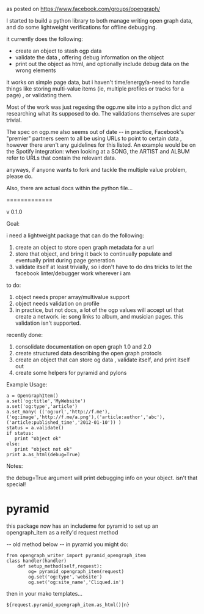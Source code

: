 as posted on https://www.facebook.com/groups/opengraph/

I started to build a python library to both manage writing open graph data, and do some lightweight verifications for offline debugging.

it currently does the following:
- create an object to stash ogp data
- validate the data , offering debug information on the object
- print out the object as html, and optionally include debug data on the wrong elements

it works on simple page data, but i haven't time/energy/a-need to handle things like storing multi-value items (ie, multiple profiles or tracks for a page) , or validating them.

Most of the work was just regexing the ogp.me site into a python dict and researching what its supposed to do. The validations themselves are super trivial.

The spec on ogp.me also seems out of date -- in practice, Facebook's "premier" partners seem to all be using URLs to point to certain data , however there aren't any guidelines for this listed. An example would be on the Spotify integration: when looking at a SONG, the ARTIST and ALBUM refer to URLs that contain the relevant data.

anyways, if anyone wants to fork and tackle the multiple value problem, please do.

Also, there are actual docs within the python file...


=============


v 0.1.0

Goal:

i need a lightweight package that can do the following:

1. create an object to store open graph metadata for a url
2. store that object, and bring it back to continually populate and eventually print during page generation
3. validate itself at least trivially, so i don't have to do dns tricks to let the facebook linter/debugger work wherever i am

to do:

1. object needs proper array/multivalue support
2. object needs validation on profile
3. in practice, but not docs, a lot of the ogp values will accept url that create a network. ie: song links to album, and musician pages.  this validation isn't supported.


recently done:

1. consolidate documentation on open graph 1.0 and 2.0
2. create structured data describing the open graph protocls
3. create an object that can store og data , validate itself, and print itself out
4. create some helpers for pyramid and pylons

Example Usage:

    a = OpenGraphItem()
    a.set('og:title','MyWebsite')
    a.set('og:type','article')
    a.set_many( (('og:url','http://f.me'),('og:image','http://f.me/a.png'),('article:author','abc'),('article:published_time','2012-01-10')) )
    status = a.validate()
    if status:
       print "object ok"
    else:
       print "object not ok"
    print a.as_html(debug=True)

Notes:

the debug=True argument will print debugging info on your object. isn't that special!


# pyramid

this package now has an includeme for pyramid to set up an opengraph_item as a reify'd request method



-- old method below --
in pyramid you might do:

	from opengraph_writer import pyramid_opengraph_item
	class handler(handler)
		def setup_method(self,request):
			og= pyramid_opengraph_item(request)
			og.set('og:type','website')
			og.set('og:site_name','Cliqued.in')

then in your mako templates...

	${request.pyramid_opengraph_item.as_html()|n}


